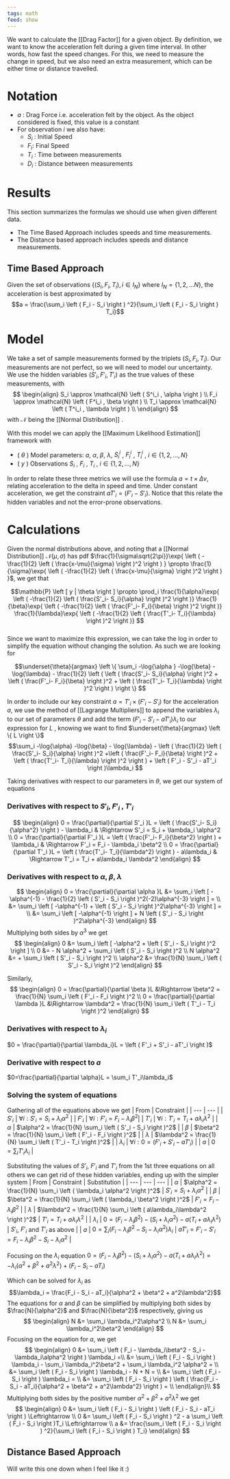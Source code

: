 ```yaml
---
tags: math
feed: show
---
```


We want to calculate the [[Drag Factor]] for a given object. By definition, we want to know the acceleration felt during a given time interval. In other words, how fast the speed changes. For this, we need to measure the change in speed, but we also need an extra measurement, which can be either time or distance travelled.

# Notation
- $a$ : Drag Force i.e. acceleration felt by the object. As the object considered is fixed, this value is a constant
- For observation $i$ we also have:
	- $S_i$ : Initial Speed
	- $F_i$: Final Speed
	- $T_i$ : Time between measurements
	- $D_i$ : Distance between measurements 

# Results
This section summarizes the formulas we should use when given different data.
- The Time Based Approach includes speeds and time measurements.
- The Distance based approach includes speeds and distance measurements.

## Time Based Approach
Given the set of observations $\left \{ ( S_i, F_i, T_i ), i \in I_N \right \}$ where $I_N = \left \{ 1,2,... N \right \}$, the acceleration is best approximated by $$a = \frac{\sum_i \left ( F_i - S_i \right ) ^2}{\sum_i \left ( F_i - S_i \right ) T_i}$$
# Model
We take a set of sample measurements formed by the triplets $( S_i , F_i , T_i )$. Our measurements are not perfect, so we will need to model our uncertainty. We use the hidden variables $( S'_i , F'_i , T'_i )$  as the true values of these measurements, with
$$
\begin{align}
S_i \approx \mathcal{N} \left ( S^i_i , \alpha \right ) \\
F_i \approx \mathcal{N} \left ( F^i_i , \beta \right ) \\
T_i \approx \mathcal{N} \left ( T^i_i , \lambda \right ) \\
\end{align}
$$
with $\mathcal{N}$ being the [[Normal Distribution]] .

With this model we can apply the [[Maximum Likelihood Estimation]] framework with
- ( $\theta$ ) Model parameters: $a$, $\alpha$, $\beta$, $\lambda$, $S^i_i$ , $F^i_i$ , $T^i_i$ , $i \in \left \{ 1, 2, ..., N \right \}$
- ( $y$ ) Observations $S_i$ , $F_i$ , $T_i$ , $i \in \left \{ 1, 2, ..., N \right \}$

In order to relate these three metrics we will use the formula $a = t \times \Delta v$, relating acceleration to the delta in speed and time. Under constant acceleration, we get the constraint $a T'_i =  \left ( F'_i - S'_i  \right )$. Notice that this relate the hidden variables and not the error-prone observations.

# Calculations
Given the normal distributions above, and noting that a [[Normal Distribution]] $\mathcal{N} \left ( \mu , \sigma \right )$ has pdf $\frac{1}{\sigma\sqrt{2\pi}}\exp{ \left ( -\frac{1}{2} \left ( \frac{x-\mu}{\sigma} \right )^2 \right ) } \propto \frac{1}{\sigma}\exp{ \left ( -\frac{1}{2} \left ( \frac{x-\mu}{\sigma} \right )^2 \right )  }$, we get that

$$\mathbb{P} \left [ y | \theta \right ] \propto \prod_i \frac{1}{\alpha}\exp{ \left ( -\frac{1}{2} \left ( \frac{S'_i- S_i}{\alpha} \right )^2 \right )} \frac{1}{\beta}\exp{ \left ( -\frac{1}{2} \left ( \frac{F'_i- F_i}{\beta} \right )^2 \right )} \frac{1}{\lambda}\exp{ \left ( -\frac{1}{2} \left ( \frac{T'_i- T_i}{\lambda} \right )^2 \right )} $$  
Since we want to maximize this expression, we can take the log in order to simplify the equation without changing the solution. As such we are looking for

$$\underset{\theta}{argmax} \left \{ \sum_i -\log{\alpha } -\log{\beta} - \log{\lambda} - \frac{1}{2} \left ( \left ( \frac{S'_i- S_i}{\alpha} \right )^2 + \left ( \frac{F'_i- F_i}{\beta} \right )^2 + \left ( \frac{T'_i- T_i}{\lambda} \right )^2 \right ) \right \} $$

In order to include our key constraint $a = T'_i \times \left ( F'_i - S'_i  \right )$ for the acceleration $a$, we use the method of [[Lagrange Multipliers]] to append the variables $\lambda_i$ to our set of parameters $\theta$ and add the term $\left ( F'_i - S'_i - aT'_i \right )\lambda_i$ to our expression for $L$ , knowing we want to find $\underset{\theta}{argmax} \left \{ L \right \}$
$$\sum_i -\log{\alpha} -\log{\beta} - \log{\lambda} - \left ( \frac{1}{2} \left ( \frac{S'_i- S_i}{\alpha} \right )^2 +\left ( \frac{F'_i- F_i}{\beta} \right )^2 + \left ( \frac{T'_i- T_i}{\lambda} \right )^2 \right ) + \left ( F'_i - S'_i - aT'_i \right )\lambda_i $$

Taking derivatives with respect to our parameters in $\theta$, we get our system of equations

### Derivatives with respect to $S'_i$, $F'_i$ , $T'_i$
$$
\begin{align}
0 = \frac{\partial}{\partial S'_i }L = \left ( \frac{S'_i- S_i}{\alpha^2} \right ) - \lambda_i & \Rightarrow S'_i = S_i + \lambda_i \alpha^2 \\
0 = \frac{\partial}{\partial F'_i }L = \left ( \frac{F'_i- F_i}{\beta^2} \right ) + \lambda_i & \Rightarrow F'_i = F_i - \lambda_i \beta^2 \\
0 = \frac{\partial}{\partial T'_i }L = \left ( \frac{T'_i- T_i}{\lambda^2} \right ) - a\lambda_i & \Rightarrow T'_i = T_i + a\lambda_i \lambda^2
\end{align}
$$

### Derivatives with respect to $\alpha$, $\beta$, $\lambda$
$$
\begin{align}
0 = \frac{\partial}{\partial \alpha }L &= \sum_i \left [ -\alpha^{-1} - \frac{1}{2} \left ( S'_i - S_i \right )^2(-2)\alpha^{-3} \right ] = \\
&= \sum_i \left [ -\alpha^{-1} + \left ( S'_i - S_i \right )^2\alpha^{-3} \right ] = \\
&= \sum_i \left [ -\alpha^{-1}  \right ] + N \left ( S'_i - S_i \right )^2\alpha^{-3}
\end{align}
$$
Multiplying both sides by $\alpha^3$ we get
$$
\begin{align}
0 &= \sum_i \left [ -\alpha^2 + \left ( S'_i - S_i \right )^2 \right ] \\
0 &= - N \alpha^2 + \sum_i \left ( S'_i - S_i \right )^2 \\
N \alpha^2 &= + \sum_i \left ( S'_i - S_i \right )^2 \\
\alpha^2 &= \frac{1}{N} \sum_i \left ( S'_i - S_i \right )^2
\end{align}
$$

Similarly,
$$
\begin{align}
0 = \frac{\partial}{\partial \beta }L &\Rightarrow \beta^2 = \frac{1}{N} \sum_i \left ( F'_i - F_i \right )^2 \\
0 = \frac{\partial}{\partial \lambda }L &\Rightarrow \lambda^2 = \frac{1}{N} \sum_i \left ( T'_i - T_i \right )^2
\end{align}
$$

### Derivatives with respect to $\lambda_i$
$0 = \frac{\partial}{\partial \lambda_i}L = \left ( F'_i + S'_i - aT'_i \right )$ 

### Derivative with respect to $a$
$0=\frac{\partial}{\partial \alpha}L = \sum_i T'_i\lambda_i$ 

### Solving the system of equations
Gathering all of the equations above we get
| From | Constraint |
| --- | --- |
| $S'_i$ | $\forall i : S'_i = S_i + \lambda_i \alpha^2$ |
| $F'_i$ | $\forall i : F'_i = F_i - \lambda_i \beta^2$|
| $T'_i$ | $\forall i : T'_i = T_i + a\lambda_i \lambda^2$ |
| $\alpha$ | $\alpha^2 = \frac{1}{N} \sum_i \left ( S'_i - S_i \right )^2$ |
| $\beta$ | $\beta^2 = \frac{1}{N} \sum_i \left ( F'_i - F_i \right )^2$ |
| $\lambda$ | $\lambda^2 = \frac{1}{N} \sum_i \left ( T'_i - T_i \right )^2$ |
| $\lambda_i$ | $\forall i : 0 = \left ( F'_i + S'_i - aT'_i \right )$ |
| $a$ | $0 = \sum_i T'_i\lambda_i$ |

Substituting the values of $S'_i$, $F'_i$ and $T'_i$ from the 1st three equations on all others we can get rid of these hidden variables, ending up with the simpler system
| From | Constraint | Substitution |
| --- | --- | --- |
| $\alpha$ | $\alpha^2 = \frac{1}{N} \sum_i \left ( \lambda_i \alpha^2 \right )^2$ | $S'_i = S_i + \lambda_i \alpha^2$ |
| $\beta$ | $\beta^2 = \frac{1}{N} \sum_i \left ( \lambda_i \beta^2 \right )^2$ | $F'_i = F_i - \lambda_i \beta^2$ |
| $\lambda$ | $\lambda^2 = \frac{1}{N} \sum_i \left ( a\lambda_i\lambda^2 \right )^2$ | $T'_i = T_i + a\lambda_i \lambda^2$ |
| $\lambda_i$ | $0 = \left ( F_i - \lambda_i\beta^2 \right ) - \left ( S_i + \lambda_i\alpha^2 \right ) - a \left ( T_i + a \lambda_i \lambda^2 \right )$ | $S'_i$, $F'_i$ and $T'_i$ as above |
| $a$ | $0 = \sum_i \left ( F_i - \lambda_i\beta^2 - S_i - \lambda_i\alpha^2 \right ) \lambda_i$ | $aT'_i =  F'_i - S'_i = F_i - \lambda_i\beta^2 - S_i - \lambda_i\alpha^2$ |

Focusing on the $\lambda_i$ equation
$0 = \left ( F_i - \lambda_i\beta^2 \right ) - \left ( S_i + \lambda_i\alpha^2 \right ) - a \left ( T_i + a \lambda_i \lambda^2 \right ) = - \lambda_i \left ( \alpha^2 + \beta^2 + a^2\lambda^2 \right ) + \left ( F_i - S_i - aT_i \right )$

Which can be solved for $\lambda_i$ as 
$$\lambda_i = \frac{F_i - S_i - aT_i}{\alpha^2 + \beta^2 + a^2\lambda^2}$$ 
The equations for $\alpha$ and $\beta$ can be simplified by multiplying both sides by $\frac{N}{\alpha^2}$ and $\frac{N}{\beta^2}$ respectively, giving us
$$
\begin{align}
N &= \sum_i \lambda_i^2\alpha^2 \\
N &= \sum_i \lambda_i^2\beta^2
\end{align}
$$
Focusing on the equation for $a$, we get
$$
\begin{align}
0 &= \sum_i \left ( F_i - \lambda_i\beta^2 - S_i - \lambda_i\alpha^2 \right ) \lambda_i =\\
&= \sum_i \left ( F_i - S_i \right ) \lambda_i - \sum_i \lambda_i^2\beta^2 + \sum_i \lambda_i^2 \alpha^2 = \\
&= \sum_i \left ( F_i - S_i \right ) \lambda_i - N + N = \\
&= \sum_i \left ( F_i - S_i \right ) \lambda_i = \\
&= \sum_i \left ( F_i - S_i \right ) \left ( \frac{F_i - S_i - aT_i}{\alpha^2 + \beta^2 + a^2\lambda^2} \right ) = \\
\end{align}\\
$$
Multiplying both sides by the positive number $\alpha^2 + \beta^2 + a^2\lambda^2$ we get
$$
\begin{align}
0 &= \sum_i \left ( F_i - S_i \right ) \left ( F_i - S_i - aT_i \right ) \Leftrightarrow \\
0 &= \sum_i \left ( F_i - S_i \right ) ^2 - a \sum_i \left ( F_i - S_i \right )T_i \Leftrightarrow \\
a &= \frac{\sum_i \left ( F_i - S_i \right ) ^2}{\sum_i \left ( F_i - S_i \right ) T_i}
\end{align}
$$

## Distance Based Approach
Will write this one down when I feel like it :)